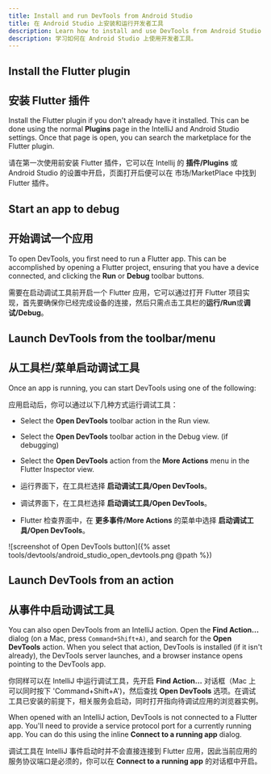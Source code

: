 ```yaml
---
title: Install and run DevTools from Android Studio
title: 在 Android Studio 上安装和运行开发者工具
description: Learn how to install and use DevTools from Android Studio.
description: 学习如何在 Android Studio 上使用开发者工具。
---
```


## Install the Flutter plugin

## 安装 Flutter 插件

Install the Flutter plugin if you don't already have it installed.
This can be done using the normal **Plugins** page in the IntelliJ
and Android Studio settings. Once that page is open,
you can search the marketplace for the Flutter plugin.

请在第一次使用前安装 Flutter 插件，它可以在 Intellij 的 **插件/Plugins** 或 Android Studio 的设置中开启，页面打开后便可以在 市场/MarketPlace 中找到 Flutter 插件。

## Start an app to debug

## 开始调试一个应用

To open DevTools, you first need to run a Flutter app. 
This can be accomplished by opening a Flutter project,
ensuring that you have a device connected,
and clicking the **Run** or **Debug** toolbar buttons.

需要在启动调试工具前开启一个 Flutter 应用，它可以通过打开 Flutter 项目实现，首先要确保你已经完成设备的连接，然后只需点击工具栏的**运行/Run**或**调试/Debug**。

## Launch DevTools from the toolbar/menu

## 从工具栏/菜单启动调试工具

Once an app is running,
you can start DevTools using one of the following:

应用启动后，你可以通过以下几种方式运行调试工具：

* Select the **Open DevTools** toolbar action in the Run view.
* Select the **Open DevTools** toolbar action in the Debug view.
  (if debugging)
* Select the **Open DevTools** action from the **More Actions** menu in the Flutter Inspector view.
  
* 运行界面下，在工具栏选择 **启动调试工具/Open DevTools**。
* 调试界面下，在工具栏选择 **启动调试工具/Open DevTools**。  
* Flutter 检查界面中，在 **更多事件/More Actions** 的菜单中选择 **启动调试工具/Open DevTools**。  

![screenshot of Open DevTools button]({% asset tools/devtools/android_studio_open_devtools.png @path %})

## Launch DevTools from an action

## 从事件中启动调试工具

You can also open DevTools from an IntelliJ action.
Open the **Find Action...** dialog
(on a Mac, press `Command+Shift+A)`, and search for the
**Open DevTools** action. When you select that action,
DevTools is installed (if it isn't already), the DevTools server
launches, and a browser instance opens pointing to the DevTools app.

你同样可以在 IntelliJ 中运行调试工具，先开启 **Find Action...** 对话框（Mac 上可以同时按下 'Command+Shift+A')，然后查找 **Open DevTools** 选项。在调试工具已安装的前提下，相关服务会启动，同时打开指向待调试应用的浏览器实例。

When opened with an IntelliJ action, DevTools is not connected
to a Flutter app. You'll need to provide a service protocol port
for a currently running app. You can do this using the inline
**Connect to a running app** dialog.

调试工具在 IntelliJ 事件启动时并不会直接连接到 Flutter 应用，因此当前应用的服务协议端口是必须的，你可以在 **Connect to a running app** 的对话框中开启。
